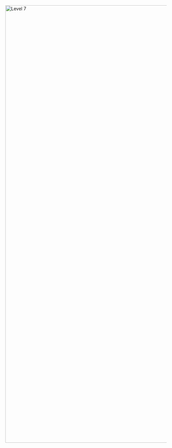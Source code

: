 <img width="1367" alt="Level 7" src="https://user-images.githubusercontent.com/58959408/175211620-d013c894-4ddd-4db9-b725-a9bfd715ac7e.png">
